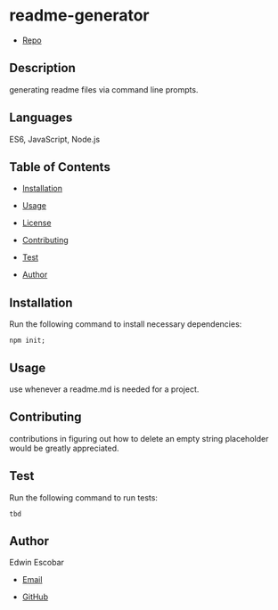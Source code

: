 
# readme-generator

  * [Repo](https://github.com/escowin/readme-generator)
  
## Description

  generating readme files via command line prompts.

## Languages

  ES6, JavaScript, Node.js

## Table of Contents

  * [Installation](#installation)

  * [Usage](#usage)
  
  * [License](#license)

  * [Contributing](#contributing)

  * [Test](#test)

  * [Author](#author)

## Installation

  Run the following command to install necessary dependencies:

  ```
  npm init;
  ```

## Usage

  use whenever a readme.md is needed for a project.


## Contributing

  contributions in figuring out how to delete an empty string placeholder would be greatly appreciated.

## Test
  
  Run the following command to run tests:
  ```
  tbd
  ```

## Author

  Edwin Escobar

  * [Email](mailto:edwin@escowinart.com)

  * [GitHub](https://github.com/escowin)
